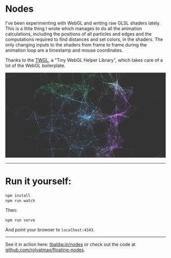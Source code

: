 Nodes
=====

I've been experimenting with WebGL and writing raw GLSL shaders lately. This is
a little thing I wrote which manages to do all the animation calculations,
including the positions of all particles and edges and the computations required
to find distances and set colors, in the shaders. The only changing inputs to
the shaders from frame to frame during the animation loop are a timestamp and
mouse coordinates.

Thanks to the [TWGL](http://twgljs.org/), a "Tiny WebGL Helper Library", which
takes care of a lot of the WebGL boilerplate.

![nodes](/img/img.png?raw=true "nodes")

-------------------

# Run it yourself:

    npm install
    npm run watch

Then:

    npm run serve

And point your browser to `localhost:4343`.

------------------

See it in action here: [tbaldw.in/nodes](https://tbaldw.in/nodes) or check out
the code at [github.com/rolyatmax/floating-nodes](https://github.com/rolyatmax/floating-nodes).
